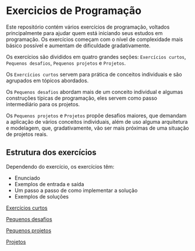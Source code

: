 # Exercicios de Programação
Este repositório contém vários exercícios de programação, voltados principalmente para ajudar quem está iniciando seus estudos em programação. Os exercícios começam com o nível de complexidade mais básico possível e aumentam de dificuldade gradativamente.

Os exercícios são divididos em quatro grandes seções: `Exercícios curtos`, `Pequenos desafios`, `Pequenos projetos` e `Projetos`.

Os `Exercícios curtos` servem para prática de conceitos individuais e são agrupados em tópicos abordados.

Os `Pequenos desafios` abordam mais de um conceito individual e algumas construções típicas de programação, eles servem como passo intermediário para os projetos.

Os `Pequenos projetos` e `Projetos`  propõe desafios maiores, que demandam a aplicação de vários conceitos individuais, além de uso alguma arquitetura e modelagem, que, gradativamente, vão ser mais próximas de uma situação de projetos reais.


## Estrutura dos exercícios

Dependendo do exercício, os exercícios têm:
- Enunciado
- Exemplos de entrada e saída   
- Um passo a passo de como implementar a solução
- Exemplos de soluções

[Exercícios curtos](https://github.com/elihimas/ExerciciosDeProgramacao/blob/main/exerc%C3%ADcios%20curtos/exercicios%20curtos.md)

[Pequenos desafios](https://github.com/elihimas/ExerciciosDeProgramacao/blob/main/pequenos%20desafios/pequenos%20desafios.md)

[Pequenos projetos](https://github.com/elihimas/ExerciciosDeProgramacao/blob/main/pequenos%20projetos/pequenos%20projetos.md)

[Projetos](https://github.com/elihimas/ExerciciosDeProgramacao/blob/main/projetos/projetos.md)
